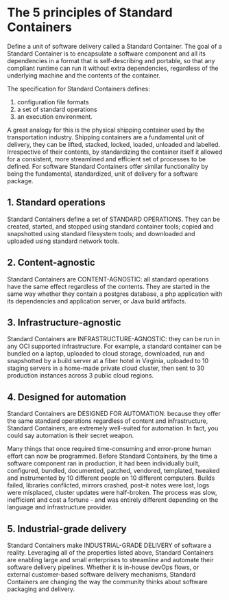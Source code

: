 # The 5 principles of Standard Containers

Define a unit of software delivery called a Standard Container.
The goal of a Standard Container is to encapsulate a software component and all its dependencies in a format that is self-describing and portable, so that any compliant runtime can run it without extra dependencies, regardless of the underlying machine and the contents of the container.

The specification for Standard Containers defines:

1. configuration file formats
2. a set of standard operations
3. an execution environment.

A great analogy for this is the physical shipping container used by the transportation industry.
Shipping containers are a fundamental unit of delivery, they can be lifted, stacked, locked, loaded, unloaded and labelled.
Irrespective of their contents, by standardizing the container itself it allowed for a consistent, more streamlined and efficient set of processes to be defined.
For software Standard Containers offer similar functionality by being the fundamental, standardized, unit of delivery for a software package.

## 1. Standard operations

Standard Containers define a set of STANDARD OPERATIONS.
They can be created, started, and stopped using standard container tools; copied and snapshotted using standard filesystem tools; and downloaded and uploaded using standard network tools.

## 2. Content-agnostic

Standard Containers are CONTENT-AGNOSTIC: all standard operations have the same effect regardless of the contents.
They are started in the same way whether they contain a postgres database, a php application with its dependencies and application server, or Java build artifacts.

## 3. Infrastructure-agnostic

Standard Containers are INFRASTRUCTURE-AGNOSTIC: they can be run in any OCI supported infrastructure.
For example, a standard container can be bundled on a laptop, uploaded to cloud storage, downloaded, run and snapshotted by a build server at a fiber hotel in Virginia, uploaded to 10 staging servers in a home-made private cloud cluster, then sent to 30 production instances across 3 public cloud regions.

## 4. Designed for automation

Standard Containers are DESIGNED FOR AUTOMATION: because they offer the same standard operations regardless of content and infrastructure, Standard Containers, are extremely well-suited for automation.
In fact, you could say automation is their secret weapon.

Many things that once required time-consuming and error-prone human effort can now be programmed.
Before Standard Containers, by the time a software component ran in production, it had been individually built, configured, bundled, documented, patched, vendored, templated, tweaked and instrumented by 10 different people on 10 different computers.
Builds failed, libraries conflicted, mirrors crashed, post-it notes were lost, logs were misplaced, cluster updates were half-broken.
The process was slow, inefficient and cost a fortune - and was entirely different depending on the language and infrastructure provider.

## 5. Industrial-grade delivery

Standard Containers make INDUSTRIAL-GRADE DELIVERY of software a reality.
Leveraging all of the properties listed above, Standard Containers are enabling large and small enterprises to streamline and automate their software delivery pipelines.
Whether it is in-house devOps flows, or external customer-based software delivery mechanisms, Standard Containers are changing the way the community thinks about software packaging and delivery.

